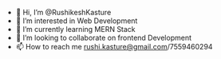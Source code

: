 - 👋 Hi, I’m @RushikeshKasture
- 👀 I’m interested in Web Development
- 🌱 I’m currently learning MERN Stack
- 💞️ I’m looking to collaborate on frontend Development
- 📫 How to reach me rushi.kasture@gmail.com/7559460294

